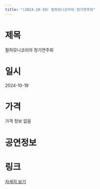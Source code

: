 ```yaml
---
title: "(2024-10-19) 필하모니코리아 정기연주회"
---
```


# 제목
필하모니코리아 정기연주회

# 일시
2024-10-19

# 가격
가격 정보 없음

# 공연정보


# 링크
[자세히 보기](https://www.sac.or.kr/site/main/show/show_view?SN=60756, "https://www.sac.or.kr/site/main/show/show_view?SN=60756")
